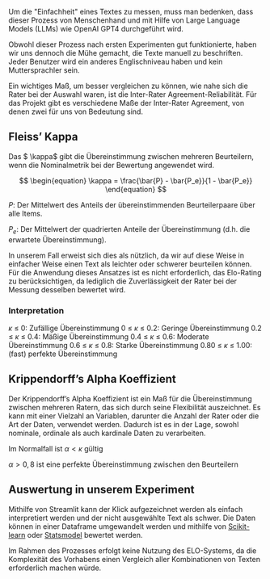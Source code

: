 Um die "Einfachheit" eines Textes zu messen, muss man bedenken, dass dieser Prozess von Menschenhand und mit Hilfe von Large Language Models (LLMs) wie OpenAI GPT4 durchgeführt wird.


Obwohl dieser Prozess nach ersten Experimenten gut funktionierte, haben wir uns dennoch die Mühe gemacht, die Texte manuell zu beschriften. Jeder Benutzer wird ein anderes Englischniveau haben und kein Muttersprachler sein.

Ein wichtiges Maß, um besser vergleichen zu können, wie nahe sich die Rater bei der Auswahl waren, ist die Inter-Rater Agreement-Reliabilität.
Für das Projekt gibt es verschiedene Maße der Inter-Rater Agreement, von denen zwei für uns von Bedeutung sind.

## Fleiss’ Kappa

Das $ \kappa$ gibt die Übereinstimmung zwischen mehreren Beurteilern, wenn die Nominalmetrik bei der Bewertung angewendet wird.

$$
\begin{equation}
\kappa = \frac{\bar{P} - \bar{P_e}}{1 - \bar{P_e}}
\end{equation}
$$

$P$: Der Mittelwert des Anteils der übereinstimmenden Beurteilerpaare über alle Items.

$P_e$: Der Mittelwert der quadrierten Anteile der Übereinstimmung (d.h. die erwartete Übereinstimmung).

In unserem Fall erweist sich dies als nützlich, da wir auf diese Weise in einfacher Weise einen Text als leichter oder schwerer beurteilen können. Für die Anwendung dieses Ansatzes ist es nicht erforderlich, das Elo-Rating zu berücksichtigen, da lediglich die Zuverlässigkeit der Rater bei der Messung desselben bewertet wird.

### Interpretation

$\kappa$ ≤ 0: Zufällige Übereinstimmung
0 ≤ $\kappa$ ≤ 0.2: Geringe Übereinstimmung
0.2 ≤ $\kappa$ ≤ 0.4: Mäßige Übereinstimmung
0.4 ≤ $\kappa$ ≤ 0.6: Moderate Übereinstimmung
0.6 ≤ $\kappa$ ≤ 0.8: Starke Übereinstimmung
0.80 ≤ $\kappa$ ≤ 1.00: (fast) perfekte Übereinstimmung

## Krippendorff’s Alpha Koeffizient

Der Krippendorff’s Alpha Koeffizient ist ein Maß für die Übereinstimmung zwischen mehreren Ratern, das sich durch seine Flexibilität auszeichnet. Es kann mit einer Vielzahl an Variablen, darunter die Anzahl der Rater oder die Art der Daten, verwendet werden. Dadurch ist es in der Lage, sowohl nominale, ordinale als auch kardinale Daten zu verarbeiten.

Im Normalfall ist $\alpha \lt \kappa$ gültig

$\alpha > 0,8$ ist eine perfekte Übereinstimmung zwischen den Beurteilern

## Auswertung in unserem Experiment

Mithilfe von Streamlit kann der Klick aufgezeichnet werden als einfach interpretiert werden und der nicht ausgewählte Text als schwer. Die Daten können in einer Dataframe umgewandelt werden und mithilfe von [Scikit-learn](https://scikit-learn.org/stable/modules/generated/sklearn.metrics.cohen_kappa_score.html) oder [Statsmodel](https://www.statsmodels.org/dev/generated/statsmodels.stats.inter_rater.fleiss_kappa.html) bewertet werden.

Im Rahmen des Prozesses erfolgt keine Nutzung des ELO-Systems, da die Komplexität des Vorhabens einen Vergleich aller Kombinationen von Texten erforderlich machen würde.

